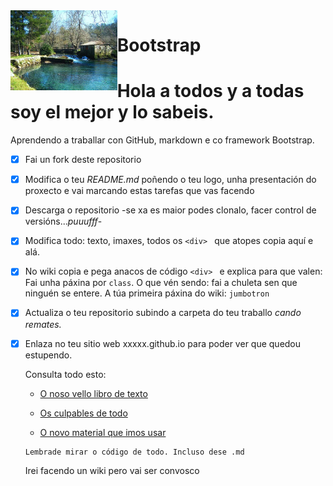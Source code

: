 <img style="float:left" height="128px"   src="/imaxes/muino.jpg" alt="" />

# Bootstrap

# Hola a todos y a todas soy el mejor y lo sabeis.


Aprendendo a traballar con GitHub, markdown e  co framework Bootstrap.

- [x] Fai un fork deste repositorio
- [x] Modifica o teu _README.md_ poñendo o teu logo, unha presentación do proxecto e vai marcando estas tarefas que vas facendo
- [x] Descarga o repositorio -se xa es maior podes clonalo, facer control de versións..._puuufff_-
- [x] Modifica todo: texto, imaxes, todos os `<div> ` que atopes copia aquí e alá.
- [x] No wiki copia e pega anacos de código `<div> ` e explica para que valen: Fai unha páxina por `class`. O que vén sendo: fai a chuleta sen que ninguén se entere. A túa primeira páxina do wiki: `jumbotron`
- [x] Actualiza o teu repositorio subindo a carpeta do teu traballo *cando remates.*
- [x] Enlaza no teu sitio web xxxxx.github.io para poder ver que quedou estupendo. 


	Consulta todo esto:

	* [O noso vello libro de texto](https://www.w3schools.com/bootstrap4/default.asp)

	* [Os culpables de todo](https://getbootstrap.com/docs/4.0/getting-started/introduction/)

	* [O novo material que imos usar](https://www.quackit.com/bootstrap/bootstrap_4/tutorial/)


	```
	Lembrade mirar o código de todo. Incluso dese .md
	```

	Irei facendo un wiki pero vai ser convosco

